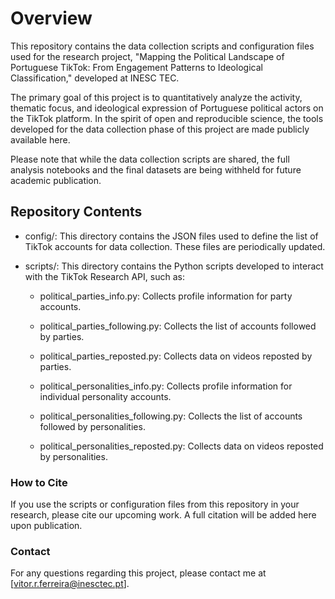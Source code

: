 # Overview

This repository contains the data collection scripts and configuration files used for the research project, "Mapping the Political Landscape of Portuguese TikTok: From Engagement Patterns to Ideological Classification," developed at INESC TEC.

The primary goal of this project is to quantitatively analyze the activity, thematic focus, and ideological expression of Portuguese political actors on the TikTok platform. In the spirit of open and reproducible science, the tools developed for the data collection phase of this project are made publicly available here.

Please note that while the data collection scripts are shared, the full analysis notebooks and the final datasets are being withheld for future academic publication.

## Repository Contents

- config/: This directory contains the JSON files used to define the list of TikTok accounts for data collection. These files are periodically updated.

- scripts/: This directory contains the Python scripts developed to interact with the TikTok Research API, such as:

  - political_parties_info.py: Collects profile information for party accounts.

  -  political_parties_following.py: Collects the list of accounts followed by parties.

  - political_parties_reposted.py: Collects data on videos reposted by parties.

  - political_personalities_info.py: Collects profile information for individual personality accounts.

  - political_personalities_following.py: Collects the list of accounts followed by personalities.

  - political_personalities_reposted.py: Collects data on videos reposted by personalities.


### How to Cite
If you use the scripts or configuration files from this repository in your research, please cite our upcoming work. A full citation will be added here upon publication.

### Contact
For any questions regarding this project, please contact me at [vitor.r.ferreira@inesctec.pt].
